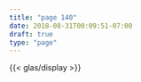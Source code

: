 ```yaml
---
title: "page 140"
date: 2018-08-31T00:09:51-07:00
draft: true
type: "page"
---
```


{{< glas/display >}}
